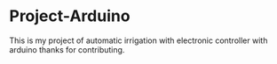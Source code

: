 # Project-Arduino
This is my project of automatic irrigation with electronic controller with arduino thanks for contributing.
